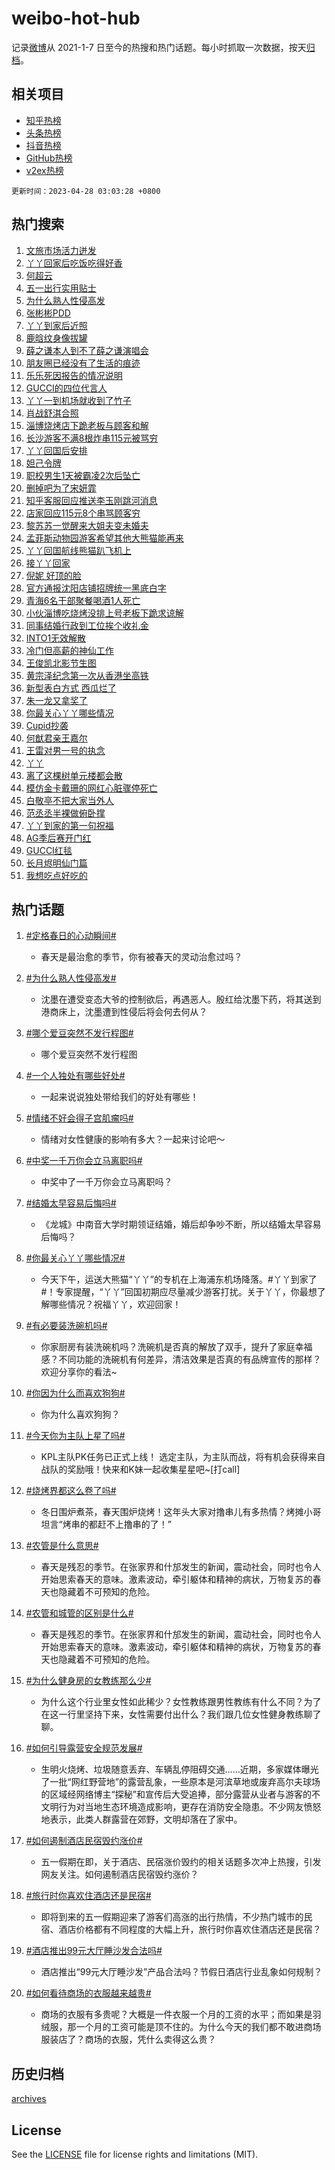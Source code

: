 # weibo-hot-hub

记录[微博](https://www.weibo.com)从 2021-1-7 日至今的热搜和热门话题。每小时抓取一次数据，按天[归档](archives)。

## 相关项目

- [知乎热榜](https://github.com/lonnyzhang423/zhihu-hot-hub)
- [头条热榜](https://github.com/lonnyzhang423/toutiao-hot-hub)
- [抖音热榜](https://github.com/lonnyzhang423/douyin-hot-hub)
- [GitHub热榜](https://github.com/lonnyzhang423/github-hot-hub)
- [v2ex热榜](https://github.com/lonnyzhang423/v2ex-hot-hub)


`更新时间：2023-04-28 03:03:28 +0800`

## 热门搜索

1. [文旅市场活力迸发](https://m.weibo.cn/search?containerid=100103type%3D1%26t%3D10%26q%3D%23%E6%96%87%E6%97%85%E5%B8%82%E5%9C%BA%E6%B4%BB%E5%8A%9B%E8%BF%B8%E5%8F%91%23&stream_entry_id=51&isnewpage=1&extparam=seat%3D1%26c_type%3D51%26dgr%3D0%26cate%3D10103%26filter_type%3Drealtimehot%26stream_entry_id%3D51%26pos%3D0%26display_time%3D1682622206%26pre_seqid%3D168262220671401209225&luicode=10000011&lfid=106003type%253D25%2526t%253D3%2526disable_hot%253D1%2526filter_type%253Drealtimehot)
1. [丫丫回家后吃饭吃得好香](https://m.weibo.cn/search?containerid=100103type%3D1%26t%3D10%26q%3D%23%E4%B8%AB%E4%B8%AB%E5%9B%9E%E5%AE%B6%E5%90%8E%E5%90%83%E9%A5%AD%E5%90%83%E5%BE%97%E5%A5%BD%E9%A6%99%23&stream_entry_id=31&isnewpage=1&extparam=seat%3D1%26c_type%3D31%26pos%3D0%26lcate%3D5001%26stream_entry_id%3D31%26filter_type%3Drealtimehot%26realpos%3D1%26dgr%3D0%26cate%3D5001%26band_rank%3D1%26flag%3D16%26q%3D%2523%25E4%25B8%25AB%25E4%25B8%25AB%25E5%259B%259E%25E5%25AE%25B6%25E5%2590%258E%25E5%2590%2583%25E9%25A5%25AD%25E5%2590%2583%25E5%25BE%2597%25E5%25A5%25BD%25E9%25A6%2599%2523%26display_time%3D1682622206%26pre_seqid%3D168262220671401209225&luicode=10000011&lfid=106003type%253D25%2526t%253D3%2526disable_hot%253D1%2526filter_type%253Drealtimehot)
1. [何超云](https://m.weibo.cn/search?containerid=100103type%3D1%26t%3D10%26q%3D%E4%BD%95%E8%B6%85%E4%BA%91&stream_entry_id=31&isnewpage=1&extparam=seat%3D1%26c_type%3D31%26pos%3D1%26lcate%3D5001%26stream_entry_id%3D31%26filter_type%3Drealtimehot%26realpos%3D2%26dgr%3D0%26cate%3D5001%26band_rank%3D2%26flag%3D2%26q%3D%25E4%25BD%2595%25E8%25B6%2585%25E4%25BA%2591%26display_time%3D1682622206%26pre_seqid%3D168262220671401209225&luicode=10000011&lfid=106003type%253D25%2526t%253D3%2526disable_hot%253D1%2526filter_type%253Drealtimehot)
1. [五一出行实用贴士](https://m.weibo.cn/search?containerid=100103type%3D1%26t%3D10%26q%3D%23%E4%BA%94%E4%B8%80%E5%87%BA%E8%A1%8C%E5%AE%9E%E7%94%A8%E8%B4%B4%E5%A3%AB%23&stream_entry_id=31&isnewpage=1&extparam=seat%3D1%26c_type%3D31%26pos%3D2%26lcate%3D5001%26stream_entry_id%3D31%26filter_type%3Drealtimehot%26realpos%3D3%26dgr%3D0%26cate%3D5001%26band_rank%3D3%26flag%3D0%26q%3D%2523%25E4%25BA%2594%25E4%25B8%2580%25E5%2587%25BA%25E8%25A1%258C%25E5%25AE%259E%25E7%2594%25A8%25E8%25B4%25B4%25E5%25A3%25AB%2523%26display_time%3D1682622206%26pre_seqid%3D168262220671401209225&luicode=10000011&lfid=106003type%253D25%2526t%253D3%2526disable_hot%253D1%2526filter_type%253Drealtimehot)
1. [为什么熟人性侵高发](https://m.weibo.cn/search?containerid=100103type%3D1%26t%3D10%26q%3D%23%E4%B8%BA%E4%BB%80%E4%B9%88%E7%86%9F%E4%BA%BA%E6%80%A7%E4%BE%B5%E9%AB%98%E5%8F%91%23&stream_entry_id=31&isnewpage=1&extparam=seat%3D1%26c_type%3D31%26pos%3D3%26lcate%3D5001%26stream_entry_id%3D31%26filter_type%3Drealtimehot%26realpos%3D4%26dgr%3D0%26cate%3D5001%26band_rank%3D4%26flag%3D2%26q%3D%2523%25E4%25B8%25BA%25E4%25BB%2580%25E4%25B9%2588%25E7%2586%259F%25E4%25BA%25BA%25E6%2580%25A7%25E4%25BE%25B5%25E9%25AB%2598%25E5%258F%2591%2523%26display_time%3D1682622206%26pre_seqid%3D168262220671401209225&luicode=10000011&lfid=106003type%253D25%2526t%253D3%2526disable_hot%253D1%2526filter_type%253Drealtimehot)
1. [张彬彬PDD](https://m.weibo.cn/search?containerid=100103type%3D1%26t%3D10%26q%3D%E5%BC%A0%E5%BD%AC%E5%BD%ACPDD&stream_entry_id=31&isnewpage=1&extparam=seat%3D1%26c_type%3D31%26pos%3D4%26lcate%3D5001%26stream_entry_id%3D31%26filter_type%3Drealtimehot%26realpos%3D5%26dgr%3D0%26cate%3D5001%26band_rank%3D5%26flag%3D2%26q%3D%25E5%25BC%25A0%25E5%25BD%25AC%25E5%25BD%25ACPDD%26display_time%3D1682622206%26pre_seqid%3D168262220671401209225&luicode=10000011&lfid=106003type%253D25%2526t%253D3%2526disable_hot%253D1%2526filter_type%253Drealtimehot)
1. [丫丫到家后近照](https://m.weibo.cn/search?containerid=100103type%3D1%26t%3D10%26q%3D%23%E4%B8%AB%E4%B8%AB%E5%88%B0%E5%AE%B6%E5%90%8E%E8%BF%91%E7%85%A7%23&stream_entry_id=31&isnewpage=1&extparam=seat%3D1%26c_type%3D31%26pos%3D5%26lcate%3D5001%26stream_entry_id%3D31%26filter_type%3Drealtimehot%26realpos%3D6%26dgr%3D0%26cate%3D5001%26band_rank%3D6%26flag%3D16%26q%3D%2523%25E4%25B8%25AB%25E4%25B8%25AB%25E5%2588%25B0%25E5%25AE%25B6%25E5%2590%258E%25E8%25BF%2591%25E7%2585%25A7%2523%26display_time%3D1682622206%26pre_seqid%3D168262220671401209225&luicode=10000011&lfid=106003type%253D25%2526t%253D3%2526disable_hot%253D1%2526filter_type%253Drealtimehot)
1. [鹿晗纹身像拔罐](https://m.weibo.cn/search?containerid=100103type%3D1%26t%3D10%26q%3D%E9%B9%BF%E6%99%97%E7%BA%B9%E8%BA%AB%E5%83%8F%E6%8B%94%E7%BD%90&stream_entry_id=31&isnewpage=1&extparam=seat%3D1%26c_type%3D31%26pos%3D6%26lcate%3D5001%26stream_entry_id%3D31%26filter_type%3Drealtimehot%26realpos%3D7%26dgr%3D0%26cate%3D5001%26band_rank%3D7%26flag%3D2%26q%3D%25E9%25B9%25BF%25E6%2599%2597%25E7%25BA%25B9%25E8%25BA%25AB%25E5%2583%258F%25E6%258B%2594%25E7%25BD%2590%26display_time%3D1682622206%26pre_seqid%3D168262220671401209225&luicode=10000011&lfid=106003type%253D25%2526t%253D3%2526disable_hot%253D1%2526filter_type%253Drealtimehot)
1. [薛之谦本人到不了薛之谦演唱会](https://m.weibo.cn/search?containerid=100103type%3D1%26t%3D10%26q%3D%E8%96%9B%E4%B9%8B%E8%B0%A6%E6%9C%AC%E4%BA%BA%E5%88%B0%E4%B8%8D%E4%BA%86%E8%96%9B%E4%B9%8B%E8%B0%A6%E6%BC%94%E5%94%B1%E4%BC%9A&stream_entry_id=31&isnewpage=1&extparam=seat%3D1%26c_type%3D31%26pos%3D7%26lcate%3D5001%26stream_entry_id%3D31%26filter_type%3Drealtimehot%26realpos%3D8%26dgr%3D0%26cate%3D5001%26band_rank%3D8%26flag%3D0%26q%3D%25E8%2596%259B%25E4%25B9%258B%25E8%25B0%25A6%25E6%259C%25AC%25E4%25BA%25BA%25E5%2588%25B0%25E4%25B8%258D%25E4%25BA%2586%25E8%2596%259B%25E4%25B9%258B%25E8%25B0%25A6%25E6%25BC%2594%25E5%2594%25B1%25E4%25BC%259A%26display_time%3D1682622206%26pre_seqid%3D168262220671401209225&luicode=10000011&lfid=106003type%253D25%2526t%253D3%2526disable_hot%253D1%2526filter_type%253Drealtimehot)
1. [朋友圈已经没有了生活的痕迹](https://m.weibo.cn/search?containerid=100103type%3D1%26t%3D10%26q%3D%23%E6%9C%8B%E5%8F%8B%E5%9C%88%E5%B7%B2%E7%BB%8F%E6%B2%A1%E6%9C%89%E4%BA%86%E7%94%9F%E6%B4%BB%E7%9A%84%E7%97%95%E8%BF%B9%23&stream_entry_id=31&isnewpage=1&extparam=seat%3D1%26c_type%3D31%26pos%3D8%26lcate%3D5001%26stream_entry_id%3D31%26filter_type%3Drealtimehot%26realpos%3D9%26dgr%3D0%26cate%3D5001%26band_rank%3D9%26flag%3D0%26q%3D%2523%25E6%259C%258B%25E5%258F%258B%25E5%259C%2588%25E5%25B7%25B2%25E7%25BB%258F%25E6%25B2%25A1%25E6%259C%2589%25E4%25BA%2586%25E7%2594%259F%25E6%25B4%25BB%25E7%259A%2584%25E7%2597%2595%25E8%25BF%25B9%2523%26display_time%3D1682622206%26pre_seqid%3D168262220671401209225&luicode=10000011&lfid=106003type%253D25%2526t%253D3%2526disable_hot%253D1%2526filter_type%253Drealtimehot)
1. [乐乐死因报告的情况说明](https://m.weibo.cn/search?containerid=100103type%3D1%26t%3D10%26q%3D%23%E4%B9%90%E4%B9%90%E6%AD%BB%E5%9B%A0%E6%8A%A5%E5%91%8A%E7%9A%84%E6%83%85%E5%86%B5%E8%AF%B4%E6%98%8E%23&stream_entry_id=31&isnewpage=1&extparam=seat%3D1%26c_type%3D31%26pos%3D9%26lcate%3D5001%26stream_entry_id%3D31%26filter_type%3Drealtimehot%26realpos%3D10%26dgr%3D0%26cate%3D5001%26band_rank%3D10%26flag%3D0%26q%3D%2523%25E4%25B9%2590%25E4%25B9%2590%25E6%25AD%25BB%25E5%259B%25A0%25E6%258A%25A5%25E5%2591%258A%25E7%259A%2584%25E6%2583%2585%25E5%2586%25B5%25E8%25AF%25B4%25E6%2598%258E%2523%26display_time%3D1682622206%26pre_seqid%3D168262220671401209225&luicode=10000011&lfid=106003type%253D25%2526t%253D3%2526disable_hot%253D1%2526filter_type%253Drealtimehot)
1. [GUCCI的四位代言人](https://m.weibo.cn/search?containerid=100103type%3D1%26t%3D10%26q%3DGUCCI%E7%9A%84%E5%9B%9B%E4%BD%8D%E4%BB%A3%E8%A8%80%E4%BA%BA&stream_entry_id=31&isnewpage=1&extparam=seat%3D1%26c_type%3D31%26pos%3D10%26lcate%3D5001%26stream_entry_id%3D31%26filter_type%3Drealtimehot%26realpos%3D11%26dgr%3D0%26cate%3D5001%26band_rank%3D11%26flag%3D0%26q%3DGUCCI%25E7%259A%2584%25E5%259B%259B%25E4%25BD%258D%25E4%25BB%25A3%25E8%25A8%2580%25E4%25BA%25BA%26display_time%3D1682622206%26pre_seqid%3D168262220671401209225&luicode=10000011&lfid=106003type%253D25%2526t%253D3%2526disable_hot%253D1%2526filter_type%253Drealtimehot)
1. [丫丫一到机场就收到了竹子](https://m.weibo.cn/search?containerid=100103type%3D1%26t%3D10%26q%3D%23%E4%B8%AB%E4%B8%AB%E4%B8%80%E5%88%B0%E6%9C%BA%E5%9C%BA%E5%B0%B1%E6%94%B6%E5%88%B0%E4%BA%86%E7%AB%B9%E5%AD%90%23&stream_entry_id=31&isnewpage=1&extparam=seat%3D1%26c_type%3D31%26pos%3D11%26lcate%3D5001%26stream_entry_id%3D31%26filter_type%3Drealtimehot%26realpos%3D12%26dgr%3D0%26cate%3D5001%26band_rank%3D12%26flag%3D0%26q%3D%2523%25E4%25B8%25AB%25E4%25B8%25AB%25E4%25B8%2580%25E5%2588%25B0%25E6%259C%25BA%25E5%259C%25BA%25E5%25B0%25B1%25E6%2594%25B6%25E5%2588%25B0%25E4%25BA%2586%25E7%25AB%25B9%25E5%25AD%2590%2523%26display_time%3D1682622206%26pre_seqid%3D168262220671401209225&luicode=10000011&lfid=106003type%253D25%2526t%253D3%2526disable_hot%253D1%2526filter_type%253Drealtimehot)
1. [肖战舒淇合照](https://m.weibo.cn/search?containerid=100103type%3D1%26t%3D10%26q%3D%23%E8%82%96%E6%88%98%E8%88%92%E6%B7%87%E5%90%88%E7%85%A7%23&stream_entry_id=31&isnewpage=1&extparam=seat%3D1%26c_type%3D31%26pos%3D12%26lcate%3D5001%26stream_entry_id%3D31%26filter_type%3Drealtimehot%26realpos%3D13%26dgr%3D0%26cate%3D5001%26band_rank%3D13%26flag%3D0%26q%3D%2523%25E8%2582%2596%25E6%2588%2598%25E8%2588%2592%25E6%25B7%2587%25E5%2590%2588%25E7%2585%25A7%2523%26display_time%3D1682622206%26pre_seqid%3D168262220671401209225&luicode=10000011&lfid=106003type%253D25%2526t%253D3%2526disable_hot%253D1%2526filter_type%253Drealtimehot)
1. [淄博烧烤店下跪老板与顾客和解](https://m.weibo.cn/search?containerid=100103type%3D1%26t%3D10%26q%3D%23%E6%B7%84%E5%8D%9A%E7%83%A7%E7%83%A4%E5%BA%97%E4%B8%8B%E8%B7%AA%E8%80%81%E6%9D%BF%E4%B8%8E%E9%A1%BE%E5%AE%A2%E5%92%8C%E8%A7%A3%23&stream_entry_id=31&isnewpage=1&extparam=seat%3D1%26c_type%3D31%26pos%3D13%26lcate%3D5001%26stream_entry_id%3D31%26filter_type%3Drealtimehot%26realpos%3D14%26dgr%3D0%26cate%3D5001%26band_rank%3D14%26flag%3D0%26q%3D%2523%25E6%25B7%2584%25E5%258D%259A%25E7%2583%25A7%25E7%2583%25A4%25E5%25BA%2597%25E4%25B8%258B%25E8%25B7%25AA%25E8%2580%2581%25E6%259D%25BF%25E4%25B8%258E%25E9%25A1%25BE%25E5%25AE%25A2%25E5%2592%258C%25E8%25A7%25A3%2523%26display_time%3D1682622206%26pre_seqid%3D168262220671401209225&luicode=10000011&lfid=106003type%253D25%2526t%253D3%2526disable_hot%253D1%2526filter_type%253Drealtimehot)
1. [长沙游客不满8根炸串115元被骂穷](https://m.weibo.cn/search?containerid=100103type%3D1%26t%3D10%26q%3D%23%E9%95%BF%E6%B2%99%E6%B8%B8%E5%AE%A2%E4%B8%8D%E6%BB%A18%E6%A0%B9%E7%82%B8%E4%B8%B2115%E5%85%83%E8%A2%AB%E9%AA%82%E7%A9%B7%23&stream_entry_id=31&isnewpage=1&extparam=seat%3D1%26c_type%3D31%26pos%3D14%26lcate%3D5001%26stream_entry_id%3D31%26filter_type%3Drealtimehot%26realpos%3D15%26dgr%3D0%26cate%3D5001%26band_rank%3D15%26flag%3D0%26q%3D%2523%25E9%2595%25BF%25E6%25B2%2599%25E6%25B8%25B8%25E5%25AE%25A2%25E4%25B8%258D%25E6%25BB%25A18%25E6%25A0%25B9%25E7%2582%25B8%25E4%25B8%25B2115%25E5%2585%2583%25E8%25A2%25AB%25E9%25AA%2582%25E7%25A9%25B7%2523%26display_time%3D1682622206%26pre_seqid%3D168262220671401209225&luicode=10000011&lfid=106003type%253D25%2526t%253D3%2526disable_hot%253D1%2526filter_type%253Drealtimehot)
1. [丫丫回国后安排](https://m.weibo.cn/search?containerid=100103type%3D1%26t%3D10%26q%3D%23%E4%B8%AB%E4%B8%AB%E5%9B%9E%E5%9B%BD%E5%90%8E%E5%AE%89%E6%8E%92%23&stream_entry_id=31&isnewpage=1&extparam=seat%3D1%26c_type%3D31%26pos%3D15%26lcate%3D5001%26stream_entry_id%3D31%26filter_type%3Drealtimehot%26realpos%3D16%26dgr%3D0%26cate%3D5001%26band_rank%3D16%26flag%3D0%26q%3D%2523%25E4%25B8%25AB%25E4%25B8%25AB%25E5%259B%259E%25E5%259B%25BD%25E5%2590%258E%25E5%25AE%2589%25E6%258E%2592%2523%26display_time%3D1682622206%26pre_seqid%3D168262220671401209225&luicode=10000011&lfid=106003type%253D25%2526t%253D3%2526disable_hot%253D1%2526filter_type%253Drealtimehot)
1. [妲己令牌](https://m.weibo.cn/search?containerid=100103type%3D1%26t%3D10%26q%3D%23%E5%A6%B2%E5%B7%B1%E4%BB%A4%E7%89%8C%23&stream_entry_id=31&isnewpage=1&extparam=seat%3D1%26c_type%3D31%26pos%3D16%26lcate%3D5001%26stream_entry_id%3D31%26filter_type%3Drealtimehot%26realpos%3D17%26dgr%3D0%26cate%3D5001%26band_rank%3D17%26flag%3D0%26q%3D%2523%25E5%25A6%25B2%25E5%25B7%25B1%25E4%25BB%25A4%25E7%2589%258C%2523%26display_time%3D1682622206%26pre_seqid%3D168262220671401209225&luicode=10000011&lfid=106003type%253D25%2526t%253D3%2526disable_hot%253D1%2526filter_type%253Drealtimehot)
1. [职校男生1天被霸凌2次后坠亡](https://m.weibo.cn/search?containerid=100103type%3D1%26t%3D10%26q%3D%23%E8%81%8C%E6%A0%A1%E7%94%B7%E7%94%9F1%E5%A4%A9%E8%A2%AB%E9%9C%B8%E5%87%8C2%E6%AC%A1%E5%90%8E%E5%9D%A0%E4%BA%A1%23&stream_entry_id=31&isnewpage=1&extparam=seat%3D1%26c_type%3D31%26pos%3D17%26lcate%3D5001%26stream_entry_id%3D31%26filter_type%3Drealtimehot%26realpos%3D18%26dgr%3D0%26cate%3D5001%26band_rank%3D18%26flag%3D0%26q%3D%2523%25E8%2581%258C%25E6%25A0%25A1%25E7%2594%25B7%25E7%2594%259F1%25E5%25A4%25A9%25E8%25A2%25AB%25E9%259C%25B8%25E5%2587%258C2%25E6%25AC%25A1%25E5%2590%258E%25E5%259D%25A0%25E4%25BA%25A1%2523%26display_time%3D1682622206%26pre_seqid%3D168262220671401209225&luicode=10000011&lfid=106003type%253D25%2526t%253D3%2526disable_hot%253D1%2526filter_type%253Drealtimehot)
1. [删掉吧为了宋妍霏](https://m.weibo.cn/search?containerid=100103type%3D1%26t%3D10%26q%3D%23%E5%88%A0%E6%8E%89%E5%90%A7%E4%B8%BA%E4%BA%86%E5%AE%8B%E5%A6%8D%E9%9C%8F%23&stream_entry_id=31&isnewpage=1&extparam=seat%3D1%26c_type%3D31%26pos%3D18%26lcate%3D5001%26stream_entry_id%3D31%26filter_type%3Drealtimehot%26realpos%3D19%26dgr%3D0%26cate%3D5001%26band_rank%3D19%26flag%3D0%26q%3D%2523%25E5%2588%25A0%25E6%258E%2589%25E5%2590%25A7%25E4%25B8%25BA%25E4%25BA%2586%25E5%25AE%258B%25E5%25A6%258D%25E9%259C%258F%2523%26display_time%3D1682622206%26pre_seqid%3D168262220671401209225&luicode=10000011&lfid=106003type%253D25%2526t%253D3%2526disable_hot%253D1%2526filter_type%253Drealtimehot)
1. [知乎客服回应推送李玉刚跳河消息](https://m.weibo.cn/search?containerid=100103type%3D1%26t%3D10%26q%3D%23%E7%9F%A5%E4%B9%8E%E5%AE%A2%E6%9C%8D%E5%9B%9E%E5%BA%94%E6%8E%A8%E9%80%81%E6%9D%8E%E7%8E%89%E5%88%9A%E8%B7%B3%E6%B2%B3%E6%B6%88%E6%81%AF%23&stream_entry_id=31&isnewpage=1&extparam=seat%3D1%26c_type%3D31%26pos%3D19%26lcate%3D5001%26stream_entry_id%3D31%26filter_type%3Drealtimehot%26realpos%3D20%26dgr%3D0%26cate%3D5001%26band_rank%3D20%26flag%3D0%26q%3D%2523%25E7%259F%25A5%25E4%25B9%258E%25E5%25AE%25A2%25E6%259C%258D%25E5%259B%259E%25E5%25BA%2594%25E6%258E%25A8%25E9%2580%2581%25E6%259D%258E%25E7%258E%2589%25E5%2588%259A%25E8%25B7%25B3%25E6%25B2%25B3%25E6%25B6%2588%25E6%2581%25AF%2523%26display_time%3D1682622206%26pre_seqid%3D168262220671401209225&luicode=10000011&lfid=106003type%253D25%2526t%253D3%2526disable_hot%253D1%2526filter_type%253Drealtimehot)
1. [店家回应115元8个串骂顾客穷](https://m.weibo.cn/search?containerid=100103type%3D1%26t%3D10%26q%3D%23%E5%BA%97%E5%AE%B6%E5%9B%9E%E5%BA%94115%E5%85%838%E4%B8%AA%E4%B8%B2%E9%AA%82%E9%A1%BE%E5%AE%A2%E7%A9%B7%23&stream_entry_id=31&isnewpage=1&extparam=seat%3D1%26c_type%3D31%26pos%3D20%26lcate%3D5001%26stream_entry_id%3D31%26filter_type%3Drealtimehot%26realpos%3D21%26dgr%3D0%26cate%3D5001%26band_rank%3D21%26flag%3D0%26q%3D%2523%25E5%25BA%2597%25E5%25AE%25B6%25E5%259B%259E%25E5%25BA%2594115%25E5%2585%25838%25E4%25B8%25AA%25E4%25B8%25B2%25E9%25AA%2582%25E9%25A1%25BE%25E5%25AE%25A2%25E7%25A9%25B7%2523%26display_time%3D1682622206%26pre_seqid%3D168262220671401209225&luicode=10000011&lfid=106003type%253D25%2526t%253D3%2526disable_hot%253D1%2526filter_type%253Drealtimehot)
1. [黎苏苏一觉醒来大姐夫变未婚夫](https://m.weibo.cn/search?containerid=100103type%3D1%26t%3D10%26q%3D%23%E9%BB%8E%E8%8B%8F%E8%8B%8F%E4%B8%80%E8%A7%89%E9%86%92%E6%9D%A5%E5%A4%A7%E5%A7%90%E5%A4%AB%E5%8F%98%E6%9C%AA%E5%A9%9A%E5%A4%AB%23&stream_entry_id=31&isnewpage=1&extparam=seat%3D1%26c_type%3D31%26pos%3D21%26lcate%3D5001%26stream_entry_id%3D31%26filter_type%3Drealtimehot%26realpos%3D22%26dgr%3D0%26cate%3D5001%26band_rank%3D22%26flag%3D0%26q%3D%2523%25E9%25BB%258E%25E8%258B%258F%25E8%258B%258F%25E4%25B8%2580%25E8%25A7%2589%25E9%2586%2592%25E6%259D%25A5%25E5%25A4%25A7%25E5%25A7%2590%25E5%25A4%25AB%25E5%258F%2598%25E6%259C%25AA%25E5%25A9%259A%25E5%25A4%25AB%2523%26display_time%3D1682622206%26pre_seqid%3D168262220671401209225&luicode=10000011&lfid=106003type%253D25%2526t%253D3%2526disable_hot%253D1%2526filter_type%253Drealtimehot)
1. [孟菲斯动物园游客希望其他大熊猫能再来](https://m.weibo.cn/search?containerid=100103type%3D1%26t%3D10%26q%3D%23%E5%AD%9F%E8%8F%B2%E6%96%AF%E5%8A%A8%E7%89%A9%E5%9B%AD%E6%B8%B8%E5%AE%A2%E5%B8%8C%E6%9C%9B%E5%85%B6%E4%BB%96%E5%A4%A7%E7%86%8A%E7%8C%AB%E8%83%BD%E5%86%8D%E6%9D%A5%23&stream_entry_id=31&isnewpage=1&extparam=seat%3D1%26c_type%3D31%26pos%3D22%26lcate%3D5001%26stream_entry_id%3D31%26filter_type%3Drealtimehot%26realpos%3D23%26dgr%3D0%26cate%3D5001%26band_rank%3D23%26flag%3D0%26q%3D%2523%25E5%25AD%259F%25E8%258F%25B2%25E6%2596%25AF%25E5%258A%25A8%25E7%2589%25A9%25E5%259B%25AD%25E6%25B8%25B8%25E5%25AE%25A2%25E5%25B8%258C%25E6%259C%259B%25E5%2585%25B6%25E4%25BB%2596%25E5%25A4%25A7%25E7%2586%258A%25E7%258C%25AB%25E8%2583%25BD%25E5%2586%258D%25E6%259D%25A5%2523%26display_time%3D1682622206%26pre_seqid%3D168262220671401209225&luicode=10000011&lfid=106003type%253D25%2526t%253D3%2526disable_hot%253D1%2526filter_type%253Drealtimehot)
1. [丫丫回国航线熊猫趴飞机上](https://m.weibo.cn/search?containerid=100103type%3D1%26t%3D10%26q%3D%23%E4%B8%AB%E4%B8%AB%E5%9B%9E%E5%9B%BD%E8%88%AA%E7%BA%BF%E7%86%8A%E7%8C%AB%E8%B6%B4%E9%A3%9E%E6%9C%BA%E4%B8%8A%23&stream_entry_id=31&isnewpage=1&extparam=seat%3D1%26c_type%3D31%26pos%3D23%26lcate%3D5001%26stream_entry_id%3D31%26filter_type%3Drealtimehot%26realpos%3D24%26dgr%3D0%26cate%3D5001%26band_rank%3D24%26flag%3D0%26q%3D%2523%25E4%25B8%25AB%25E4%25B8%25AB%25E5%259B%259E%25E5%259B%25BD%25E8%2588%25AA%25E7%25BA%25BF%25E7%2586%258A%25E7%258C%25AB%25E8%25B6%25B4%25E9%25A3%259E%25E6%259C%25BA%25E4%25B8%258A%2523%26display_time%3D1682622206%26pre_seqid%3D168262220671401209225&luicode=10000011&lfid=106003type%253D25%2526t%253D3%2526disable_hot%253D1%2526filter_type%253Drealtimehot)
1. [接丫丫回家](https://m.weibo.cn/search?containerid=100103type%3D1%26t%3D10%26q%3D%23%E6%8E%A5%E4%B8%AB%E4%B8%AB%E5%9B%9E%E5%AE%B6%23&stream_entry_id=31&isnewpage=1&extparam=seat%3D1%26c_type%3D31%26pos%3D24%26lcate%3D5001%26stream_entry_id%3D31%26filter_type%3Drealtimehot%26realpos%3D25%26dgr%3D0%26cate%3D5001%26band_rank%3D25%26flag%3D0%26q%3D%2523%25E6%258E%25A5%25E4%25B8%25AB%25E4%25B8%25AB%25E5%259B%259E%25E5%25AE%25B6%2523%26display_time%3D1682622206%26pre_seqid%3D168262220671401209225&luicode=10000011&lfid=106003type%253D25%2526t%253D3%2526disable_hot%253D1%2526filter_type%253Drealtimehot)
1. [倪妮 好顶的脸](https://m.weibo.cn/search?containerid=100103type%3D1%26t%3D10%26q%3D%E5%80%AA%E5%A6%AE+%E5%A5%BD%E9%A1%B6%E7%9A%84%E8%84%B8&stream_entry_id=31&isnewpage=1&extparam=seat%3D1%26c_type%3D31%26pos%3D25%26lcate%3D5001%26stream_entry_id%3D31%26filter_type%3Drealtimehot%26realpos%3D26%26dgr%3D0%26cate%3D5001%26band_rank%3D26%26flag%3D0%26q%3D%25E5%2580%25AA%25E5%25A6%25AE%2520%25E5%25A5%25BD%25E9%25A1%25B6%25E7%259A%2584%25E8%2584%25B8%26display_time%3D1682622206%26pre_seqid%3D168262220671401209225&luicode=10000011&lfid=106003type%253D25%2526t%253D3%2526disable_hot%253D1%2526filter_type%253Drealtimehot)
1. [官方通报沈阳店铺招牌统一黑底白字](https://m.weibo.cn/search?containerid=100103type%3D1%26t%3D10%26q%3D%23%E5%AE%98%E6%96%B9%E9%80%9A%E6%8A%A5%E6%B2%88%E9%98%B3%E5%BA%97%E9%93%BA%E6%8B%9B%E7%89%8C%E7%BB%9F%E4%B8%80%E9%BB%91%E5%BA%95%E7%99%BD%E5%AD%97%23&stream_entry_id=31&isnewpage=1&extparam=seat%3D1%26c_type%3D31%26pos%3D26%26lcate%3D5001%26stream_entry_id%3D31%26filter_type%3Drealtimehot%26realpos%3D27%26dgr%3D0%26cate%3D5001%26band_rank%3D27%26flag%3D0%26q%3D%2523%25E5%25AE%2598%25E6%2596%25B9%25E9%2580%259A%25E6%258A%25A5%25E6%25B2%2588%25E9%2598%25B3%25E5%25BA%2597%25E9%2593%25BA%25E6%258B%259B%25E7%2589%258C%25E7%25BB%259F%25E4%25B8%2580%25E9%25BB%2591%25E5%25BA%2595%25E7%2599%25BD%25E5%25AD%2597%2523%26display_time%3D1682622206%26pre_seqid%3D168262220671401209225&luicode=10000011&lfid=106003type%253D25%2526t%253D3%2526disable_hot%253D1%2526filter_type%253Drealtimehot)
1. [青海6名干部聚餐喝酒1人死亡](https://m.weibo.cn/search?containerid=100103type%3D1%26t%3D10%26q%3D%23%E9%9D%92%E6%B5%B76%E5%90%8D%E5%B9%B2%E9%83%A8%E8%81%9A%E9%A4%90%E5%96%9D%E9%85%921%E4%BA%BA%E6%AD%BB%E4%BA%A1%23&stream_entry_id=31&isnewpage=1&extparam=seat%3D1%26c_type%3D31%26pos%3D27%26lcate%3D5001%26stream_entry_id%3D31%26filter_type%3Drealtimehot%26realpos%3D28%26dgr%3D0%26cate%3D5001%26band_rank%3D28%26flag%3D0%26q%3D%2523%25E9%259D%2592%25E6%25B5%25B76%25E5%2590%258D%25E5%25B9%25B2%25E9%2583%25A8%25E8%2581%259A%25E9%25A4%2590%25E5%2596%259D%25E9%2585%25921%25E4%25BA%25BA%25E6%25AD%25BB%25E4%25BA%25A1%2523%26display_time%3D1682622206%26pre_seqid%3D168262220671401209225&luicode=10000011&lfid=106003type%253D25%2526t%253D3%2526disable_hot%253D1%2526filter_type%253Drealtimehot)
1. [小伙淄博吃烧烤没排上号老板下跪求谅解](https://m.weibo.cn/search?containerid=100103type%3D1%26t%3D10%26q%3D%23%E5%B0%8F%E4%BC%99%E6%B7%84%E5%8D%9A%E5%90%83%E7%83%A7%E7%83%A4%E6%B2%A1%E6%8E%92%E4%B8%8A%E5%8F%B7%E8%80%81%E6%9D%BF%E4%B8%8B%E8%B7%AA%E6%B1%82%E8%B0%85%E8%A7%A3%23&stream_entry_id=31&isnewpage=1&extparam=seat%3D1%26c_type%3D31%26pos%3D28%26lcate%3D5001%26stream_entry_id%3D31%26filter_type%3Drealtimehot%26realpos%3D29%26dgr%3D0%26cate%3D5001%26band_rank%3D29%26flag%3D1%26q%3D%2523%25E5%25B0%258F%25E4%25BC%2599%25E6%25B7%2584%25E5%258D%259A%25E5%2590%2583%25E7%2583%25A7%25E7%2583%25A4%25E6%25B2%25A1%25E6%258E%2592%25E4%25B8%258A%25E5%258F%25B7%25E8%2580%2581%25E6%259D%25BF%25E4%25B8%258B%25E8%25B7%25AA%25E6%25B1%2582%25E8%25B0%2585%25E8%25A7%25A3%2523%26display_time%3D1682622206%26pre_seqid%3D168262220671401209225&luicode=10000011&lfid=106003type%253D25%2526t%253D3%2526disable_hot%253D1%2526filter_type%253Drealtimehot)
1. [同事结婚行政到工位挨个收礼金](https://m.weibo.cn/search?containerid=100103type%3D1%26t%3D10%26q%3D%23%E5%90%8C%E4%BA%8B%E7%BB%93%E5%A9%9A%E8%A1%8C%E6%94%BF%E5%88%B0%E5%B7%A5%E4%BD%8D%E6%8C%A8%E4%B8%AA%E6%94%B6%E7%A4%BC%E9%87%91%23&stream_entry_id=31&isnewpage=1&extparam=seat%3D1%26c_type%3D31%26pos%3D29%26lcate%3D5001%26stream_entry_id%3D31%26filter_type%3Drealtimehot%26realpos%3D30%26dgr%3D0%26cate%3D5001%26band_rank%3D30%26flag%3D1%26q%3D%2523%25E5%2590%258C%25E4%25BA%258B%25E7%25BB%2593%25E5%25A9%259A%25E8%25A1%258C%25E6%2594%25BF%25E5%2588%25B0%25E5%25B7%25A5%25E4%25BD%258D%25E6%258C%25A8%25E4%25B8%25AA%25E6%2594%25B6%25E7%25A4%25BC%25E9%2587%2591%2523%26display_time%3D1682622206%26pre_seqid%3D168262220671401209225&luicode=10000011&lfid=106003type%253D25%2526t%253D3%2526disable_hot%253D1%2526filter_type%253Drealtimehot)
1. [INTO1无效解散](https://m.weibo.cn/search?containerid=100103type%3D1%26t%3D10%26q%3DINTO1%E6%97%A0%E6%95%88%E8%A7%A3%E6%95%A3&stream_entry_id=31&isnewpage=1&extparam=seat%3D1%26c_type%3D31%26pos%3D30%26lcate%3D5001%26stream_entry_id%3D31%26filter_type%3Drealtimehot%26realpos%3D31%26dgr%3D0%26cate%3D5001%26band_rank%3D31%26flag%3D0%26q%3DINTO1%25E6%2597%25A0%25E6%2595%2588%25E8%25A7%25A3%25E6%2595%25A3%26display_time%3D1682622206%26pre_seqid%3D168262220671401209225&luicode=10000011&lfid=106003type%253D25%2526t%253D3%2526disable_hot%253D1%2526filter_type%253Drealtimehot)
1. [冷门但高薪的神仙工作](https://m.weibo.cn/search?containerid=100103type%3D1%26t%3D10%26q%3D%23%E5%86%B7%E9%97%A8%E4%BD%86%E9%AB%98%E8%96%AA%E7%9A%84%E7%A5%9E%E4%BB%99%E5%B7%A5%E4%BD%9C%23&stream_entry_id=31&isnewpage=1&extparam=seat%3D1%26c_type%3D31%26pos%3D31%26lcate%3D5001%26stream_entry_id%3D31%26filter_type%3Drealtimehot%26realpos%3D32%26dgr%3D0%26cate%3D5001%26band_rank%3D32%26flag%3D0%26q%3D%2523%25E5%2586%25B7%25E9%2597%25A8%25E4%25BD%2586%25E9%25AB%2598%25E8%2596%25AA%25E7%259A%2584%25E7%25A5%259E%25E4%25BB%2599%25E5%25B7%25A5%25E4%25BD%259C%2523%26display_time%3D1682622206%26pre_seqid%3D168262220671401209225&luicode=10000011&lfid=106003type%253D25%2526t%253D3%2526disable_hot%253D1%2526filter_type%253Drealtimehot)
1. [王俊凯北影节生图](https://m.weibo.cn/search?containerid=100103type%3D1%26t%3D10%26q%3D%E7%8E%8B%E4%BF%8A%E5%87%AF%E5%8C%97%E5%BD%B1%E8%8A%82%E7%94%9F%E5%9B%BE&stream_entry_id=31&isnewpage=1&extparam=seat%3D1%26c_type%3D31%26pos%3D32%26lcate%3D5001%26stream_entry_id%3D31%26filter_type%3Drealtimehot%26realpos%3D33%26dgr%3D0%26cate%3D5001%26band_rank%3D33%26flag%3D0%26q%3D%25E7%258E%258B%25E4%25BF%258A%25E5%2587%25AF%25E5%258C%2597%25E5%25BD%25B1%25E8%258A%2582%25E7%2594%259F%25E5%259B%25BE%26display_time%3D1682622206%26pre_seqid%3D168262220671401209225&luicode=10000011&lfid=106003type%253D25%2526t%253D3%2526disable_hot%253D1%2526filter_type%253Drealtimehot)
1. [黄宗泽纪念第一次从香港坐高铁](https://m.weibo.cn/search?containerid=100103type%3D1%26t%3D10%26q%3D%23%E9%BB%84%E5%AE%97%E6%B3%BD%E7%BA%AA%E5%BF%B5%E7%AC%AC%E4%B8%80%E6%AC%A1%E4%BB%8E%E9%A6%99%E6%B8%AF%E5%9D%90%E9%AB%98%E9%93%81%23&stream_entry_id=31&isnewpage=1&extparam=seat%3D1%26c_type%3D31%26pos%3D33%26lcate%3D5001%26stream_entry_id%3D31%26filter_type%3Drealtimehot%26realpos%3D34%26dgr%3D0%26cate%3D5001%26band_rank%3D34%26flag%3D0%26q%3D%2523%25E9%25BB%2584%25E5%25AE%2597%25E6%25B3%25BD%25E7%25BA%25AA%25E5%25BF%25B5%25E7%25AC%25AC%25E4%25B8%2580%25E6%25AC%25A1%25E4%25BB%258E%25E9%25A6%2599%25E6%25B8%25AF%25E5%259D%2590%25E9%25AB%2598%25E9%2593%2581%2523%26display_time%3D1682622206%26pre_seqid%3D168262220671401209225&luicode=10000011&lfid=106003type%253D25%2526t%253D3%2526disable_hot%253D1%2526filter_type%253Drealtimehot)
1. [新型表白方式 西瓜烂了](https://m.weibo.cn/search?containerid=100103type%3D1%26t%3D10%26q%3D%E6%96%B0%E5%9E%8B%E8%A1%A8%E7%99%BD%E6%96%B9%E5%BC%8F+%E8%A5%BF%E7%93%9C%E7%83%82%E4%BA%86&stream_entry_id=31&isnewpage=1&extparam=seat%3D1%26c_type%3D31%26pos%3D34%26lcate%3D5001%26stream_entry_id%3D31%26filter_type%3Drealtimehot%26realpos%3D35%26dgr%3D0%26cate%3D5001%26band_rank%3D35%26flag%3D0%26q%3D%25E6%2596%25B0%25E5%259E%258B%25E8%25A1%25A8%25E7%2599%25BD%25E6%2596%25B9%25E5%25BC%258F%2520%25E8%25A5%25BF%25E7%2593%259C%25E7%2583%2582%25E4%25BA%2586%26display_time%3D1682622206%26pre_seqid%3D168262220671401209225&luicode=10000011&lfid=106003type%253D25%2526t%253D3%2526disable_hot%253D1%2526filter_type%253Drealtimehot)
1. [朱一龙又拿奖了](https://m.weibo.cn/search?containerid=100103type%3D1%26t%3D10%26q%3D%E6%9C%B1%E4%B8%80%E9%BE%99%E5%8F%88%E6%8B%BF%E5%A5%96%E4%BA%86&stream_entry_id=31&isnewpage=1&extparam=seat%3D1%26c_type%3D31%26pos%3D35%26lcate%3D5001%26stream_entry_id%3D31%26filter_type%3Drealtimehot%26realpos%3D36%26dgr%3D0%26cate%3D5001%26band_rank%3D36%26flag%3D0%26q%3D%25E6%259C%25B1%25E4%25B8%2580%25E9%25BE%2599%25E5%258F%2588%25E6%258B%25BF%25E5%25A5%2596%25E4%25BA%2586%26display_time%3D1682622206%26pre_seqid%3D168262220671401209225&luicode=10000011&lfid=106003type%253D25%2526t%253D3%2526disable_hot%253D1%2526filter_type%253Drealtimehot)
1. [你最关心丫丫哪些情况](https://m.weibo.cn/search?containerid=100103type%3D1%26t%3D10%26q%3D%23%E4%BD%A0%E6%9C%80%E5%85%B3%E5%BF%83%E4%B8%AB%E4%B8%AB%E5%93%AA%E4%BA%9B%E6%83%85%E5%86%B5%23&stream_entry_id=31&isnewpage=1&extparam=seat%3D1%26c_type%3D31%26pos%3D36%26lcate%3D5001%26stream_entry_id%3D31%26filter_type%3Drealtimehot%26realpos%3D37%26dgr%3D0%26cate%3D5001%26band_rank%3D37%26flag%3D0%26q%3D%2523%25E4%25BD%25A0%25E6%259C%2580%25E5%2585%25B3%25E5%25BF%2583%25E4%25B8%25AB%25E4%25B8%25AB%25E5%2593%25AA%25E4%25BA%259B%25E6%2583%2585%25E5%2586%25B5%2523%26display_time%3D1682622206%26pre_seqid%3D168262220671401209225&luicode=10000011&lfid=106003type%253D25%2526t%253D3%2526disable_hot%253D1%2526filter_type%253Drealtimehot)
1. [Cupid抄袭](https://m.weibo.cn/search?containerid=100103type%3D1%26t%3D10%26q%3DCupid%E6%8A%84%E8%A2%AD&stream_entry_id=31&isnewpage=1&extparam=seat%3D1%26c_type%3D31%26pos%3D37%26lcate%3D5001%26stream_entry_id%3D31%26filter_type%3Drealtimehot%26realpos%3D38%26dgr%3D0%26cate%3D5001%26band_rank%3D38%26flag%3D0%26q%3DCupid%25E6%258A%2584%25E8%25A2%25AD%26display_time%3D1682622206%26pre_seqid%3D168262220671401209225&luicode=10000011&lfid=106003type%253D25%2526t%253D3%2526disable_hot%253D1%2526filter_type%253Drealtimehot)
1. [何猷君亲王嘉尔](https://m.weibo.cn/search?containerid=100103type%3D1%26t%3D10%26q%3D%23%E4%BD%95%E7%8C%B7%E5%90%9B%E4%BA%B2%E7%8E%8B%E5%98%89%E5%B0%94%23&stream_entry_id=31&isnewpage=1&extparam=seat%3D1%26c_type%3D31%26pos%3D38%26lcate%3D5001%26stream_entry_id%3D31%26filter_type%3Drealtimehot%26realpos%3D39%26dgr%3D0%26cate%3D5001%26band_rank%3D39%26flag%3D0%26q%3D%2523%25E4%25BD%2595%25E7%258C%25B7%25E5%2590%259B%25E4%25BA%25B2%25E7%258E%258B%25E5%2598%2589%25E5%25B0%2594%2523%26display_time%3D1682622206%26pre_seqid%3D168262220671401209225&luicode=10000011&lfid=106003type%253D25%2526t%253D3%2526disable_hot%253D1%2526filter_type%253Drealtimehot)
1. [王雷对男一号的执念](https://m.weibo.cn/search?containerid=100103type%3D1%26t%3D10%26q%3D%23%E7%8E%8B%E9%9B%B7%E5%AF%B9%E7%94%B7%E4%B8%80%E5%8F%B7%E7%9A%84%E6%89%A7%E5%BF%B5%23&stream_entry_id=31&isnewpage=1&extparam=seat%3D1%26c_type%3D31%26pos%3D39%26lcate%3D5001%26stream_entry_id%3D31%26filter_type%3Drealtimehot%26realpos%3D40%26dgr%3D0%26cate%3D5001%26band_rank%3D40%26flag%3D0%26q%3D%2523%25E7%258E%258B%25E9%259B%25B7%25E5%25AF%25B9%25E7%2594%25B7%25E4%25B8%2580%25E5%258F%25B7%25E7%259A%2584%25E6%2589%25A7%25E5%25BF%25B5%2523%26display_time%3D1682622206%26pre_seqid%3D168262220671401209225&luicode=10000011&lfid=106003type%253D25%2526t%253D3%2526disable_hot%253D1%2526filter_type%253Drealtimehot)
1. [丫丫](https://m.weibo.cn/search?containerid=100103type%3D1%26t%3D10%26q%3D%E4%B8%AB%E4%B8%AB&stream_entry_id=31&isnewpage=1&extparam=seat%3D1%26c_type%3D31%26pos%3D40%26lcate%3D5001%26stream_entry_id%3D31%26filter_type%3Drealtimehot%26realpos%3D41%26dgr%3D0%26cate%3D5001%26band_rank%3D41%26flag%3D0%26q%3D%25E4%25B8%25AB%25E4%25B8%25AB%26display_time%3D1682622206%26pre_seqid%3D168262220671401209225&luicode=10000011&lfid=106003type%253D25%2526t%253D3%2526disable_hot%253D1%2526filter_type%253Drealtimehot)
1. [离了这棵树单元楼都会散](https://m.weibo.cn/search?containerid=100103type%3D1%26t%3D10%26q%3D%23%E7%A6%BB%E4%BA%86%E8%BF%99%E6%A3%B5%E6%A0%91%E5%8D%95%E5%85%83%E6%A5%BC%E9%83%BD%E4%BC%9A%E6%95%A3%23&stream_entry_id=31&isnewpage=1&extparam=seat%3D1%26c_type%3D31%26pos%3D41%26lcate%3D5001%26stream_entry_id%3D31%26filter_type%3Drealtimehot%26realpos%3D42%26dgr%3D0%26cate%3D5001%26band_rank%3D42%26flag%3D0%26q%3D%2523%25E7%25A6%25BB%25E4%25BA%2586%25E8%25BF%2599%25E6%25A3%25B5%25E6%25A0%2591%25E5%258D%2595%25E5%2585%2583%25E6%25A5%25BC%25E9%2583%25BD%25E4%25BC%259A%25E6%2595%25A3%2523%26display_time%3D1682622206%26pre_seqid%3D168262220671401209225&luicode=10000011&lfid=106003type%253D25%2526t%253D3%2526disable_hot%253D1%2526filter_type%253Drealtimehot)
1. [模仿金卡戴珊的网红心脏骤停死亡](https://m.weibo.cn/search?containerid=100103type%3D1%26t%3D10%26q%3D%23%E6%A8%A1%E4%BB%BF%E9%87%91%E5%8D%A1%E6%88%B4%E7%8F%8A%E7%9A%84%E7%BD%91%E7%BA%A2%E5%BF%83%E8%84%8F%E9%AA%A4%E5%81%9C%E6%AD%BB%E4%BA%A1%23&stream_entry_id=31&isnewpage=1&extparam=seat%3D1%26c_type%3D31%26pos%3D42%26lcate%3D5001%26stream_entry_id%3D31%26filter_type%3Drealtimehot%26realpos%3D43%26dgr%3D0%26cate%3D5001%26band_rank%3D43%26flag%3D0%26q%3D%2523%25E6%25A8%25A1%25E4%25BB%25BF%25E9%2587%2591%25E5%258D%25A1%25E6%2588%25B4%25E7%258F%258A%25E7%259A%2584%25E7%25BD%2591%25E7%25BA%25A2%25E5%25BF%2583%25E8%2584%258F%25E9%25AA%25A4%25E5%2581%259C%25E6%25AD%25BB%25E4%25BA%25A1%2523%26display_time%3D1682622206%26pre_seqid%3D168262220671401209225&luicode=10000011&lfid=106003type%253D25%2526t%253D3%2526disable_hot%253D1%2526filter_type%253Drealtimehot)
1. [白敬亭不把大家当外人](https://m.weibo.cn/search?containerid=100103type%3D1%26t%3D10%26q%3D%23%E7%99%BD%E6%95%AC%E4%BA%AD%E4%B8%8D%E6%8A%8A%E5%A4%A7%E5%AE%B6%E5%BD%93%E5%A4%96%E4%BA%BA%23&stream_entry_id=31&isnewpage=1&extparam=seat%3D1%26c_type%3D31%26pos%3D43%26lcate%3D5001%26stream_entry_id%3D31%26filter_type%3Drealtimehot%26realpos%3D44%26dgr%3D0%26cate%3D5001%26band_rank%3D44%26flag%3D0%26q%3D%2523%25E7%2599%25BD%25E6%2595%25AC%25E4%25BA%25AD%25E4%25B8%258D%25E6%258A%258A%25E5%25A4%25A7%25E5%25AE%25B6%25E5%25BD%2593%25E5%25A4%2596%25E4%25BA%25BA%2523%26display_time%3D1682622206%26pre_seqid%3D168262220671401209225&luicode=10000011&lfid=106003type%253D25%2526t%253D3%2526disable_hot%253D1%2526filter_type%253Drealtimehot)
1. [范丞丞半裸做俯卧撑](https://m.weibo.cn/search?containerid=100103type%3D1%26t%3D10%26q%3D%23%E8%8C%83%E4%B8%9E%E4%B8%9E%E5%8D%8A%E8%A3%B8%E5%81%9A%E4%BF%AF%E5%8D%A7%E6%92%91%23&stream_entry_id=31&isnewpage=1&extparam=seat%3D1%26c_type%3D31%26pos%3D44%26lcate%3D5001%26stream_entry_id%3D31%26filter_type%3Drealtimehot%26realpos%3D45%26dgr%3D0%26cate%3D5001%26band_rank%3D45%26flag%3D0%26q%3D%2523%25E8%258C%2583%25E4%25B8%259E%25E4%25B8%259E%25E5%258D%258A%25E8%25A3%25B8%25E5%2581%259A%25E4%25BF%25AF%25E5%258D%25A7%25E6%2592%2591%2523%26display_time%3D1682622206%26pre_seqid%3D168262220671401209225&luicode=10000011&lfid=106003type%253D25%2526t%253D3%2526disable_hot%253D1%2526filter_type%253Drealtimehot)
1. [丫丫到家的第一句祝福](https://m.weibo.cn/search?containerid=100103type%3D1%26t%3D10%26q%3D%23%E4%B8%AB%E4%B8%AB%E5%88%B0%E5%AE%B6%E7%9A%84%E7%AC%AC%E4%B8%80%E5%8F%A5%E7%A5%9D%E7%A6%8F%23&stream_entry_id=31&isnewpage=1&extparam=seat%3D1%26c_type%3D31%26pos%3D45%26lcate%3D5001%26stream_entry_id%3D31%26filter_type%3Drealtimehot%26realpos%3D46%26dgr%3D0%26cate%3D5001%26band_rank%3D46%26flag%3D0%26q%3D%2523%25E4%25B8%25AB%25E4%25B8%25AB%25E5%2588%25B0%25E5%25AE%25B6%25E7%259A%2584%25E7%25AC%25AC%25E4%25B8%2580%25E5%258F%25A5%25E7%25A5%259D%25E7%25A6%258F%2523%26display_time%3D1682622206%26pre_seqid%3D168262220671401209225&luicode=10000011&lfid=106003type%253D25%2526t%253D3%2526disable_hot%253D1%2526filter_type%253Drealtimehot)
1. [AG季后赛开门红](https://m.weibo.cn/search?containerid=100103type%3D1%26t%3D10%26q%3D%23AG%E5%AD%A3%E5%90%8E%E8%B5%9B%E5%BC%80%E9%97%A8%E7%BA%A2%23&stream_entry_id=31&isnewpage=1&extparam=seat%3D1%26c_type%3D31%26pos%3D46%26lcate%3D5001%26stream_entry_id%3D31%26filter_type%3Drealtimehot%26realpos%3D47%26dgr%3D0%26cate%3D5001%26band_rank%3D47%26flag%3D0%26q%3D%2523AG%25E5%25AD%25A3%25E5%2590%258E%25E8%25B5%259B%25E5%25BC%2580%25E9%2597%25A8%25E7%25BA%25A2%2523%26display_time%3D1682622206%26pre_seqid%3D168262220671401209225&luicode=10000011&lfid=106003type%253D25%2526t%253D3%2526disable_hot%253D1%2526filter_type%253Drealtimehot)
1. [GUCCI红毯](https://m.weibo.cn/search?containerid=100103type%3D1%26t%3D10%26q%3D%23GUCCI%E7%BA%A2%E6%AF%AF%23&stream_entry_id=31&isnewpage=1&extparam=seat%3D1%26c_type%3D31%26pos%3D47%26lcate%3D5001%26stream_entry_id%3D31%26filter_type%3Drealtimehot%26realpos%3D48%26dgr%3D0%26cate%3D5001%26band_rank%3D48%26flag%3D0%26q%3D%2523GUCCI%25E7%25BA%25A2%25E6%25AF%25AF%2523%26display_time%3D1682622206%26pre_seqid%3D168262220671401209225&luicode=10000011&lfid=106003type%253D25%2526t%253D3%2526disable_hot%253D1%2526filter_type%253Drealtimehot)
1. [长月烬明仙门篇](https://m.weibo.cn/search?containerid=100103type%3D1%26t%3D10%26q%3D%E9%95%BF%E6%9C%88%E7%83%AC%E6%98%8E%E4%BB%99%E9%97%A8%E7%AF%87&stream_entry_id=31&isnewpage=1&extparam=seat%3D1%26c_type%3D31%26pos%3D48%26lcate%3D5001%26stream_entry_id%3D31%26filter_type%3Drealtimehot%26realpos%3D49%26dgr%3D0%26cate%3D5001%26band_rank%3D49%26flag%3D0%26q%3D%25E9%2595%25BF%25E6%259C%2588%25E7%2583%25AC%25E6%2598%258E%25E4%25BB%2599%25E9%2597%25A8%25E7%25AF%2587%26display_time%3D1682622206%26pre_seqid%3D168262220671401209225&luicode=10000011&lfid=106003type%253D25%2526t%253D3%2526disable_hot%253D1%2526filter_type%253Drealtimehot)
1. [我想吃点好吃的](https://m.weibo.cn/search?containerid=100103type%3D1%26t%3D10%26q%3D%E6%88%91%E6%83%B3%E5%90%83%E7%82%B9%E5%A5%BD%E5%90%83%E7%9A%84&stream_entry_id=31&isnewpage=1&extparam=seat%3D1%26c_type%3D31%26pos%3D49%26lcate%3D5001%26stream_entry_id%3D31%26filter_type%3Drealtimehot%26realpos%3D50%26dgr%3D0%26cate%3D5001%26band_rank%3D50%26flag%3D0%26q%3D%25E6%2588%2591%25E6%2583%25B3%25E5%2590%2583%25E7%2582%25B9%25E5%25A5%25BD%25E5%2590%2583%25E7%259A%2584%26display_time%3D1682622206%26pre_seqid%3D168262220671401209225&luicode=10000011&lfid=106003type%253D25%2526t%253D3%2526disable_hot%253D1%2526filter_type%253Drealtimehot)

## 热门话题

1. [#定格春日的心动瞬间#](https://m.weibo.cn/search?containerid=231522type%3D1%26t%3D10%26q%3D%23%E5%AE%9A%E6%A0%BC%E6%98%A5%E6%97%A5%E7%9A%84%E5%BF%83%E5%8A%A8%E7%9E%AC%E9%97%B4%23&stream_entry_id=128&isnewpage=1&extparam=seat%3D1%26c_type%3D128%26pos%3D1-0-0%26dgr%3D0%26cate%3D5004%26unitid%3D1682582544876%26lcate%3D5004%26display_time%3D1682622208%26pre_seqid%3D168262220803801209443&luicode=10000011&lfid=231648_-_4)
    - 春天是最治愈的季节，你有被春天的灵动治愈过吗？

1. [#为什么熟人性侵高发#](https://m.weibo.cn/search?containerid=231522type%3D1%26t%3D10%26q%3D%23%E4%B8%BA%E4%BB%80%E4%B9%88%E7%86%9F%E4%BA%BA%E6%80%A7%E4%BE%B5%E9%AB%98%E5%8F%91%23&stream_entry_id=128&isnewpage=1&extparam=seat%3D1%26c_type%3D128%26pos%3D1-0-1%26dgr%3D0%26cate%3D5004%26unitid%3D1682604499714%26lcate%3D5004%26display_time%3D1682622208%26pre_seqid%3D168262220803801209443&luicode=10000011&lfid=231648_-_4)
    - 沈墨在遭受变态大爷的控制欲后，再遇恶人。殷红给沈墨下药，将其送到港商床上，沈墨遭到性侵后将会何去何从？

1. [#哪个爱豆突然不发行程图#](https://m.weibo.cn/search?containerid=231522type%3D1%26t%3D10%26q%3D%23%E5%93%AA%E4%B8%AA%E7%88%B1%E8%B1%86%E7%AA%81%E7%84%B6%E4%B8%8D%E5%8F%91%E8%A1%8C%E7%A8%8B%E5%9B%BE%23&stream_entry_id=128&isnewpage=1&extparam=seat%3D1%26c_type%3D128%26pos%3D1-0-2%26dgr%3D0%26cate%3D5004%26unitid%3D1682581942162%26lcate%3D5004%26display_time%3D1682622208%26pre_seqid%3D168262220803801209443&luicode=10000011&lfid=231648_-_4)
    - 哪个爱豆突然不发行程图

1. [#一个人独处有哪些好处#](https://m.weibo.cn/search?containerid=231522type%3D1%26t%3D10%26q%3D%23%E4%B8%80%E4%B8%AA%E4%BA%BA%E7%8B%AC%E5%A4%84%E6%9C%89%E5%93%AA%E4%BA%9B%E5%A5%BD%E5%A4%84%23&stream_entry_id=128&isnewpage=1&extparam=seat%3D1%26c_type%3D128%26pos%3D1-0-3%26dgr%3D0%26cate%3D5004%26unitid%3D1682597554691%26lcate%3D5004%26display_time%3D1682622208%26pre_seqid%3D168262220803801209443&luicode=10000011&lfid=231648_-_4)
    - 一起来说说独处带给我们的好处有哪些！

1. [#情绪不好会得子宫肌瘤吗#](https://m.weibo.cn/search?containerid=231522type%3D1%26t%3D10%26q%3D%23%E6%83%85%E7%BB%AA%E4%B8%8D%E5%A5%BD%E4%BC%9A%E5%BE%97%E5%AD%90%E5%AE%AB%E8%82%8C%E7%98%A4%E5%90%97%23&stream_entry_id=128&isnewpage=1&extparam=seat%3D1%26c_type%3D128%26pos%3D1-0-4%26dgr%3D0%26cate%3D5004%26unitid%3D1682491363513%26lcate%3D5004%26display_time%3D1682622208%26pre_seqid%3D168262220803801209443&luicode=10000011&lfid=231648_-_4)
    - 情绪对女性健康的影响有多大？一起来讨论吧～

1. [#中奖一千万你会立马离职吗#](https://m.weibo.cn/search?containerid=231522type%3D1%26t%3D10%26q%3D%23%E4%B8%AD%E5%A5%96%E4%B8%80%E5%8D%83%E4%B8%87%E4%BD%A0%E4%BC%9A%E7%AB%8B%E9%A9%AC%E7%A6%BB%E8%81%8C%E5%90%97%23&stream_entry_id=128&isnewpage=1&extparam=seat%3D1%26c_type%3D128%26pos%3D1-0-5%26dgr%3D0%26cate%3D5004%26unitid%3D1682594556120%26lcate%3D5004%26display_time%3D1682622208%26pre_seqid%3D168262220803801209443&luicode=10000011&lfid=231648_-_4)
    - 中奖中了一千万你会立马离职吗？

1. [#结婚太早容易后悔吗#](https://m.weibo.cn/search?containerid=231522type%3D1%26t%3D10%26q%3D%23%E7%BB%93%E5%A9%9A%E5%A4%AA%E6%97%A9%E5%AE%B9%E6%98%93%E5%90%8E%E6%82%94%E5%90%97%23&stream_entry_id=128&isnewpage=1&extparam=seat%3D1%26c_type%3D128%26pos%3D1-0-6%26dgr%3D0%26cate%3D5004%26unitid%3D1682509060445%26lcate%3D5004%26display_time%3D1682622208%26pre_seqid%3D168262220803801209443&luicode=10000011&lfid=231648_-_4)
    - 《龙城》中南音大学时期领证结婚，婚后却争吵不断，所以结婚太早容易后悔吗？

1. [#你最关心丫丫哪些情况#](https://m.weibo.cn/search?containerid=231522type%3D1%26t%3D10%26q%3D%23%E4%BD%A0%E6%9C%80%E5%85%B3%E5%BF%83%E4%B8%AB%E4%B8%AB%E5%93%AA%E4%BA%9B%E6%83%85%E5%86%B5%23&stream_entry_id=128&isnewpage=1&extparam=seat%3D1%26c_type%3D128%26pos%3D1-0-7%26dgr%3D0%26cate%3D5004%26unitid%3D1682590955826%26lcate%3D5004%26display_time%3D1682622208%26pre_seqid%3D168262220803801209443&luicode=10000011&lfid=231648_-_4)
    - 今天下午，运送大熊猫“丫丫”的专机在上海浦东机场降落。#丫丫到家了#！专家提醒，“丫丫”回国初期应尽量减少游客打扰。关于丫丫，你最想了解哪些情况？祝福丫丫，欢迎回家！  ​​​

1. [#有必要装洗碗机吗#](https://m.weibo.cn/search?containerid=231522type%3D1%26t%3D10%26q%3D%23%E6%9C%89%E5%BF%85%E8%A6%81%E8%A3%85%E6%B4%97%E7%A2%97%E6%9C%BA%E5%90%97%23&stream_entry_id=128&isnewpage=1&extparam=seat%3D1%26c_type%3D128%26pos%3D1-0-8%26dgr%3D0%26cate%3D5004%26unitid%3D1682585880747%26lcate%3D5004%26display_time%3D1682622208%26pre_seqid%3D168262220803801209443&luicode=10000011&lfid=231648_-_4)
    - 你家厨房有装洗碗机吗？洗碗机是否真的解放了双手，提升了家庭幸福感？不同功能的洗碗机有何差异，清洁效果是否真的有品牌宣传的那样？欢迎分享你的看法~

1. [#你因为什么而喜欢狗狗#](https://m.weibo.cn/search?containerid=231522type%3D1%26t%3D10%26q%3D%23%E4%BD%A0%E5%9B%A0%E4%B8%BA%E4%BB%80%E4%B9%88%E8%80%8C%E5%96%9C%E6%AC%A2%E7%8B%97%E7%8B%97%23&stream_entry_id=128&isnewpage=1&extparam=seat%3D1%26c_type%3D128%26pos%3D1-0-9%26dgr%3D0%26cate%3D5004%26unitid%3D1682609595248%26lcate%3D5004%26display_time%3D1682622208%26pre_seqid%3D168262220803801209443&luicode=10000011&lfid=231648_-_4)
    - 你为什么喜欢狗狗？

1. [#今天你为主队上星了吗#](https://m.weibo.cn/search?containerid=231522type%3D1%26t%3D10%26q%3D%23%E4%BB%8A%E5%A4%A9%E4%BD%A0%E4%B8%BA%E4%B8%BB%E9%98%9F%E4%B8%8A%E6%98%9F%E4%BA%86%E5%90%97%23&stream_entry_id=128&isnewpage=1&extparam=seat%3D1%26c_type%3D128%26pos%3D1-0-10%26dgr%3D0%26cate%3D5004%26unitid%3D1682584661753%26lcate%3D5004%26display_time%3D1682622208%26pre_seqid%3D168262220803801209443&luicode=10000011&lfid=231648_-_4)
    - KPL主队PK任务已正式上线！
选定主队，为主队而战，将有机会获得来自战队的奖励哦！快来和K妹一起收集星星吧~[打call]

1. [#烧烤界都这么卷了吗#](https://m.weibo.cn/search?containerid=231522type%3D1%26t%3D10%26q%3D%23%E7%83%A7%E7%83%A4%E7%95%8C%E9%83%BD%E8%BF%99%E4%B9%88%E5%8D%B7%E4%BA%86%E5%90%97%23&stream_entry_id=128&isnewpage=1&extparam=seat%3D1%26c_type%3D128%26pos%3D1-0-11%26dgr%3D0%26cate%3D5004%26unitid%3D1682564848697%26lcate%3D5004%26display_time%3D1682622208%26pre_seqid%3D168262220803801209443&luicode=10000011&lfid=231648_-_4)
    - 冬日围炉煮茶，春天围炉烧烤！这年头大家对撸串儿有多热情？烤摊小哥坦言“烤串的都赶不上撸串的了！”

1. [#农管是什么意思#](https://m.weibo.cn/search?containerid=231522type%3D1%26t%3D10%26q%3D%23%E5%86%9C%E7%AE%A1%E6%98%AF%E4%BB%80%E4%B9%88%E6%84%8F%E6%80%9D%23&stream_entry_id=128&isnewpage=1&extparam=seat%3D1%26c_type%3D128%26pos%3D1-0-12%26dgr%3D0%26cate%3D5004%26unitid%3D1682603600332%26lcate%3D5004%26display_time%3D1682622208%26pre_seqid%3D168262220803801209443&luicode=10000011&lfid=231648_-_4)
    - 春天是残忍的季节。在张家界和什邡发生的新闻，震动社会，同时也令人开始思索春天的意味。激素波动，牵引躯体和精神的病状，万物复苏的春天也隐藏着不可预知的危险。

1. [#农管和城管的区别是什么#](https://m.weibo.cn/search?containerid=231522type%3D1%26t%3D10%26q%3D%23%E5%86%9C%E7%AE%A1%E5%92%8C%E5%9F%8E%E7%AE%A1%E7%9A%84%E5%8C%BA%E5%88%AB%E6%98%AF%E4%BB%80%E4%B9%88%23&stream_entry_id=128&isnewpage=1&extparam=seat%3D1%26c_type%3D128%26pos%3D1-0-13%26dgr%3D0%26cate%3D5004%26unitid%3D1682603293927%26lcate%3D5004%26display_time%3D1682622208%26pre_seqid%3D168262220803801209443&luicode=10000011&lfid=231648_-_4)
    - 春天是残忍的季节。在张家界和什邡发生的新闻，震动社会，同时也令人开始思索春天的意味。激素波动，牵引躯体和精神的病状，万物复苏的春天也隐藏着不可预知的危险。

1. [#为什么健身房的女教练那么少#](https://m.weibo.cn/search?containerid=231522type%3D1%26t%3D10%26q%3D%23%E4%B8%BA%E4%BB%80%E4%B9%88%E5%81%A5%E8%BA%AB%E6%88%BF%E7%9A%84%E5%A5%B3%E6%95%99%E7%BB%83%E9%82%A3%E4%B9%88%E5%B0%91%23&stream_entry_id=128&isnewpage=1&extparam=seat%3D1%26c_type%3D128%26pos%3D1-0-14%26dgr%3D0%26cate%3D5004%26unitid%3D1682476080426%26lcate%3D5004%26display_time%3D1682622208%26pre_seqid%3D168262220803801209443&luicode=10000011&lfid=231648_-_4)
    - 为什么这个行业里女性如此稀少？女性教练跟男性教练有什么不同？为了在这一行里坚持下来，女性需要付出什么？我们跟几位女性健身教练聊了聊。

1. [#如何引导露营安全规范发展#](https://m.weibo.cn/search?containerid=231522type%3D1%26t%3D10%26q%3D%23%E5%A6%82%E4%BD%95%E5%BC%95%E5%AF%BC%E9%9C%B2%E8%90%A5%E5%AE%89%E5%85%A8%E8%A7%84%E8%8C%83%E5%8F%91%E5%B1%95%23&stream_entry_id=128&isnewpage=1&extparam=seat%3D1%26c_type%3D128%26pos%3D1-0-15%26dgr%3D0%26cate%3D5004%26unitid%3D1682595177706%26lcate%3D5004%26display_time%3D1682622208%26pre_seqid%3D168262220803801209443&luicode=10000011&lfid=231648_-_4)
    - 生明火烧烤、垃圾随意丢弃、车辆乱停阻碍交通……近期，多家媒体曝光了一批“网红野营地”的露营乱象，一些原本是河滨草地或废弃高尔夫球场的区域经网络博主“探秘”和宣传后大受追捧，部分露营从业者与游客的不文明行为对当地生态环境造成影响，更存在消防安全隐患。不少网友愤怒地表示，此类人群露营在郊野，文明却落在了家中。

1. [#如何遏制酒店民宿毁约涨价#](https://m.weibo.cn/search?containerid=231522type%3D1%26t%3D10%26q%3D%23%E5%A6%82%E4%BD%95%E9%81%8F%E5%88%B6%E9%85%92%E5%BA%97%E6%B0%91%E5%AE%BF%E6%AF%81%E7%BA%A6%E6%B6%A8%E4%BB%B7%23&stream_entry_id=128&isnewpage=1&extparam=seat%3D1%26c_type%3D128%26pos%3D1-0-16%26dgr%3D0%26cate%3D5004%26unitid%3D1682487469753%26lcate%3D5004%26display_time%3D1682622208%26pre_seqid%3D168262220803801209443&luicode=10000011&lfid=231648_-_4)
    - 五一假期在即，关于酒店、民宿涨价毁约的相关话题多次冲上热搜，引发网友关注。如何遏制酒店民宿毁约涨价？

1. [#旅行时你喜欢住酒店还是民宿#](https://m.weibo.cn/search?containerid=231522type%3D1%26t%3D10%26q%3D%23%E6%97%85%E8%A1%8C%E6%97%B6%E4%BD%A0%E5%96%9C%E6%AC%A2%E4%BD%8F%E9%85%92%E5%BA%97%E8%BF%98%E6%98%AF%E6%B0%91%E5%AE%BF%23&stream_entry_id=128&isnewpage=1&extparam=seat%3D1%26c_type%3D128%26pos%3D1-0-17%26dgr%3D0%26cate%3D5004%26unitid%3D1682480570623%26lcate%3D5004%26display_time%3D1682622208%26pre_seqid%3D168262220803801209443&luicode=10000011&lfid=231648_-_4)
    - 即将到来的五一假期迎来了游客们高涨的出行热情，不少热门城市的民宿、酒店价格都有不同程度的大幅上升，旅行时你喜欢住酒店还是民宿？

1. [#酒店推出99元大厅睡沙发合法吗#](https://m.weibo.cn/search?containerid=231522type%3D1%26t%3D10%26q%3D%23%E9%85%92%E5%BA%97%E6%8E%A8%E5%87%BA99%E5%85%83%E5%A4%A7%E5%8E%85%E7%9D%A1%E6%B2%99%E5%8F%91%E5%90%88%E6%B3%95%E5%90%97%23&stream_entry_id=128&isnewpage=1&extparam=seat%3D1%26c_type%3D128%26pos%3D1-0-18%26dgr%3D0%26cate%3D5004%26unitid%3D1682599687882%26lcate%3D5004%26display_time%3D1682622208%26pre_seqid%3D168262220803801209443&luicode=10000011&lfid=231648_-_4)
    - 酒店推出“99元大厅睡沙发”产品合法吗？节假日酒店行业乱象如何规制？

1. [#如何看待商场的衣服越来越贵#](https://m.weibo.cn/search?containerid=231522type%3D1%26t%3D10%26q%3D%23%E5%A6%82%E4%BD%95%E7%9C%8B%E5%BE%85%E5%95%86%E5%9C%BA%E7%9A%84%E8%A1%A3%E6%9C%8D%E8%B6%8A%E6%9D%A5%E8%B6%8A%E8%B4%B5%23&stream_entry_id=128&isnewpage=1&extparam=seat%3D1%26c_type%3D128%26pos%3D1-0-19%26dgr%3D0%26cate%3D5004%26unitid%3D1682589496897%26lcate%3D5004%26display_time%3D1682622208%26pre_seqid%3D168262220803801209443&luicode=10000011&lfid=231648_-_4)
    - 商场的衣服有多贵呢？大概是一件衣服一个月的工资的水平；而如果是羽绒服，那一个月的工资可能是顶不住的。为什么今天的我们都不敢进商场服装店了？商场的衣服，凭什么卖得这么贵？


## 历史归档

[archives](archives)

## License

See the [LICENSE](LICENSE) file for license rights and limitations (MIT).
